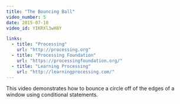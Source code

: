 ```yaml
---
title: "The Bouncing Ball"
video_number: 5
date: 2015-07-18
video_id: YIKRXl3wH8Y

links:
  - title: "Processing"
    url: "http://processing.org"
  - title: "Processing Foundation"
    url: "https://processingfoundation.org/"
  - title: "Learning Processing"
    url: "http://learningprocessing.com/"
---
```


This video demonstrates how to bounce a circle off of the edges of a window using conditional statements.
